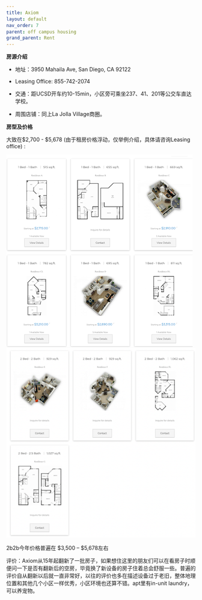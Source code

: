 ```yaml
---
title: Axiom
layout: default
nav_order: 7
parent: off campus housing
grand_parent: Rent
---
```



**房源介绍**

- 地址：3950 Mahaila Ave, San Diego, CA 92122

- Leasing Office: 855-742-2074

- 交通：距UCSD开车约10-15min，小区旁可乘坐237、41、201等公交车直达学校。

- 周围店铺：同上La Jolla Village商圈。

**房型及价格**

大致在$2,700 - $5,678 (由于租房价格浮动，仅举例介绍，具体请咨询Leasing office) :

![img_10.png](../../../images/rent/off/img_10.png)
![img_11.png](../../../images/rent/off/img_11.png)

2b2b今年价格普遍在 $3,500 – $5,678左右

评价：Axiom从15年起翻新了一批房子，如果想住这里的朋友们可以在看房子时顺便问一下是否有翻新后的空房，毕竟换了新设备的房子住着总会舒服一些。普遍的评价自从翻新以后就一直非常好，以往的评价也多在描述设备过于老旧，整体地理位置和其他几个小区一样优秀，小区环境也还算不错。apt里有in-unit
laundry，可以养宠物。